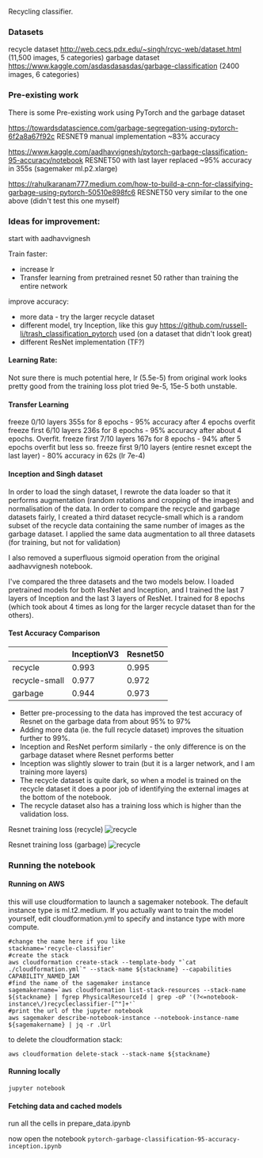 Recycling classifier.

### Datasets
recycle dataset http://web.cecs.pdx.edu/~singh/rcyc-web/dataset.html      (11,500 images, 5 categories)
garbage dataset https://www.kaggle.com/asdasdasasdas/garbage-classification   (2400 images, 6 categories)

### Pre-existing work
There is some Pre-existing work using PyTorch and the garbage dataset 

https://towardsdatascience.com/garbage-segregation-using-pytorch-6f2a8a67f92c
    RESNET9 manual implementation  ~83% accuracy
    
https://www.kaggle.com/aadhavvignesh/pytorch-garbage-classification-95-accuracy/notebook
    RESNET50 with last layer replaced ~95% accuracy in 355s (sagemaker ml.p2.xlarge)
    
https://rahulkaranam777.medium.com/how-to-build-a-cnn-for-classifying-garbage-using-pytorch-50510e898fc6
    RESNET50 very similar to the one above (didn't test this one myself)
    

    
### Ideas for improvement:

start with aadhavvignesh

Train faster:
* increase lr
* Transfer learning from pretrained resnet 50 rather than training the entire network

improve accuracy:
* more data - try the larger recycle dataset
* different model, try Inception, like this guy https://github.com/russell-li/trash_classification_pytorch used (on a dataset that didn't look great)
* different ResNet implementation (TF?)


####  Learning Rate:
Not sure there is much potential here, lr (5.5e-5) from original work looks pretty good from the training loss plot
tried 9e-5, 15e-5 both unstable.


#### Transfer Learning
freeze 0/10 layers 355s for 8 epochs - 95% accuracy after 4 epochs overfit 
freeze first 6/10 layers 236s for 8 epochs - 95% accuracy after about 4 epochs.  Overfit.
freeze first 7/10 layers 167s for 8 epochs - 94% after 5 epochs overfit but less so.
freeze first 9/10 layers (entire resnet except the last layer) - 80% accuracy in 62s (lr 7e-4)


#### Inception and Singh dataset
In order to load the singh dataset, I rewrote the data loader so that it performs augmentation (random rotations and cropping of the images) and normalisation of the data.  In order to compare the recycle and garbage datasets fairly, I created a third dataset recycle-small which is a random subset of the recycle data containing the same number of images as the garbage dataset.  I applied the same data augmentation to all three datasets (for training, but not for validation)

I also removed a superfluous sigmoid operation from the original aadhavvignesh notebook.

I've compared the three datasets and the two models below.  I loaded pretrained models for both ResNet and Inception, and I trained the last 7 layers of Inception and the last 3 layers of ResNet.  I trained for 8 epochs (which took about 4 times as long for the larger recycle dataset than for the others).


#### Test Accuracy Comparison

|               | InceptionV3 | Resnet50 |
| ------------- | ----------- | -------- |
| recycle       | 0.993       | 0.995    |
| recycle-small | 0.977       | 0.972    |
| garbage       | 0.944       | 0.973    |


* Better pre-processing to the data has improved the test accuracy of Resnet on the garbage data from about 95% to 97%
* Adding more data (ie. the full recycle dataset) improves the situation further to 99%.
* Inception and ResNet perform similarly - the only difference is on the garbage dataset where Resnet performs better
* Inception was slightly slower to train (but it is a larger network, and I am training more layers)
* The recycle dataset is quite dark, so when a model is trained on the recycle dataset it does a poor job of identifying the external images at the bottom of the notebook.
* The recycle dataset also has a training loss which is higher than the validation loss.


Resnet training loss (recycle)
![recycle](images/recycle-resnet-3-loss.png)

Resnet training loss (garbage)
![recycle](images/garbage-resnet-3-loss.png)

### Running the notebook

#### Running on AWS

this will use cloudformation to launch a sagemaker notebook.  The default instance type is ml.t2.medium.  If you actually want to train the model yourself, edit cloudformation.yml to specify and instance type with more compute.

```
#change the name here if you like
stackname='recycle-classifier'
#create the stack
aws cloudformation create-stack --template-body "`cat ./cloudformation.yml`" --stack-name ${stackname} --capabilities CAPABILITY_NAMED_IAM
#find the name of the sagemaker instance
sagemakername=`aws cloudformation list-stack-resources --stack-name ${stackname} | fgrep PhysicalResourceId | grep -oP '(?<=notebook-instance\/)recycleclassifier-[^"]+'`
#print the url of the jupyter notebook
aws sagemaker describe-notebook-instance --notebook-instance-name ${sagemakername} | jq -r .Url
```

to delete the cloudformation stack:
```
aws cloudformation delete-stack --stack-name ${stackname} 
```

#### Running locally

```jupyter notebook```

#### Fetching data and cached models

run all the cells in prepare_data.ipynb

now open the notebook ```pytorch-garbage-classification-95-accuracy-inception.ipynb```

